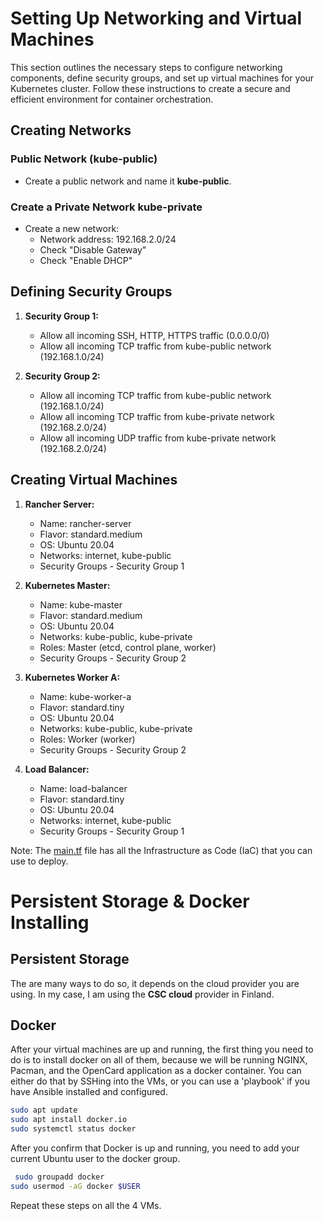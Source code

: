 # Setting Up Networking and Virtual Machines

This section outlines the necessary steps to configure networking components, define security groups, and set up virtual machines for your Kubernetes cluster. Follow these instructions to create a secure and efficient environment for container orchestration.

## Creating Networks

### Public Network (kube-public)

- Create a public network and name it **kube-public**.

### Create a Private Network **kube-private**

- Create a new network:
  - Network address: 192.168.2.0/24
  - Check "Disable Gateway"
  - Check "Enable DHCP"


## Defining Security Groups

1. **Security Group 1:**
   - Allow all incoming SSH, HTTP, HTTPS traffic (0.0.0.0/0)
   - Allow all incoming TCP traffic from kube-public network (192.168.1.0/24)

2. **Security Group 2:**
   - Allow all incoming TCP traffic from kube-public network (192.168.1.0/24)
   - Allow all incoming TCP traffic from kube-private network (192.168.2.0/24)
   - Allow all incoming UDP traffic from kube-private network (192.168.2.0/24)


## Creating Virtual Machines

1. **Rancher Server:**
   - Name: rancher-server
   - Flavor: standard.medium
   - OS: Ubuntu 20.04
   - Networks: internet, kube-public
   - Security Groups - Security Group 1

2. **Kubernetes Master:**
   - Name: kube-master
   - Flavor: standard.medium
   - OS: Ubuntu 20.04
   - Networks: kube-public, kube-private
   - Roles: Master (etcd, control plane, worker)
   - Security Groups - Security Group 2

3. **Kubernetes Worker A:**
   - Name: kube-worker-a
   - Flavor: standard.tiny
   - OS: Ubuntu 20.04
   - Networks: kube-public, kube-private
   - Roles: Worker (worker)
   - Security Groups - Security Group 2

4. **Load Balancer:**
   - Name: load-balancer
   - Flavor: standard.tiny
   - OS: Ubuntu 20.04
   - Networks: internet, kube-public
   - Security Groups - Security Group 1

Note: The [main.tf](https://github.com/samishafique786/container-orch-w-k8s/blob/main/terraform/main.tf) file has all the Infrastructure as Code (IaC) that you can use to deploy.

# Persistent Storage & Docker Installing 

## Persistent Storage 

The are many ways to do so, it depends on the cloud provider you are using. In my case, I am using the **CSC cloud** provider in Finland. 



## Docker

After your virtual machines are up and running, the first thing you need to do is to install docker on all of them, because we will be running NGINX, Pacman, and the OpenCard application as a docker container. You can either do that by SSHing into the VMs, or you can use a 'playbook' if you have Ansible installed and configured.

```bash
sudo apt update
sudo apt install docker.io
sudo systemctl status docker
```
After you confirm that Docker is up and running, you need to add your current Ubuntu user to the docker group.

```bash
 sudo groupadd docker
sudo usermod -aG docker $USER
```

Repeat these steps on all the 4 VMs. 

